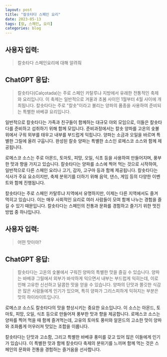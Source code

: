 ```yaml
---
layout: post
title: "칼솟타다 스페인 요리"
date: 2023-05-13
tags: [칼, 스페인, 요리]
categories: blog
---
```


## 사용자 입력:
> 칼솟타다 스페인요리에 대해 알려줘

## ChatGPT 응답:
> 칼솟타다(Calçotada)는 주로 스페인 카탈루냐 지방에서 유래한 전통적인 축제와 요리입니다. 이 축제는 일반적으로 겨울과 초봄 사이인 1월부터 4월 사이에 개최됩니다. 칼솟타다는 주로 "칼솟"이라고 불리는 양파의 품종을 사용하여 준비되는 특별한 바베큐 요리입니다.

일반적으로 칼솟타다는 가족과 친구들이 함께하는 대규모 야외 모임으로, 이들은 칼솟타다를 준비하고 섭취하기 위해 함께 모입니다. 준비과정에서는 칼솟 양파를 고온의 숯불 위에서 구워 외부를 태우고 내부를 부드럽게 익힙니다. 양파는 소금과 오일을 바르며 특별한 그릴에 올려 구웁니다. 완성된 칼솟 양파는 특별한 소스인 로메스코 소스와 함께 제공됩니다.

로메스코 소스는 주로 아몬드, 토마토, 피망, 오일, 식초 등을 사용하여 만들어지며, 풍부한 맛과 향을 가지고 있습니다. 칼솟타다는 양파를 소스에 찍어 먹는 것으로 시작하여, 일반적으로 다른 스페인 요리나 고기, 감자, 고구마 등과 함께 제공됩니다. 칼솟타다는 식사가 주요 요소이지만, 축제 분위기를 더하기 위해 음악, 댄스, 게임 등의 다양한 이벤트와 함께 진행됩니다.

칼솟타다는 주로 스페인 카탈루냐 지역에서 유명하지만, 이제는 다른 지역에서도 즐겨 먹히고 있습니다. 이는 매우 사회적인 요리로 여러 사람들이 모여 함께 나누는 경험을 즐길 수 있기 때문입니다. 칼솟타다는 스페인의 전통과 문화를 경험하고 즐기기 위한 멋진 방법 중 하나입니다.

## 사용자 입력:
> 어떤 맛이야?

## ChatGPT 응답:
> 칼솟타다는 고온의 숯불에서 구워진 양파의 특별한 맛을 즐길 수 있습니다. 양파는 바베큐 그릴에서 외부가 바삭하게 익으면서 내부는 부드럽게 익히는데, 이로 인해 고유한 신선하고 달콤한 맛을 얻을 수 있습니다. 양파의 단맛과 쫄깃한 식감은 많은 사람들에게 인기가 있으며, 특히 양파가 그리스피하게 익혀지는 부분은 맛의 하이라이트입니다.

로메스코 소스도 칼솟타다의 맛을 향상시키는 중요한 요소입니다. 이 소스는 아몬드, 토마토, 피망, 오일, 식초 등으로 만들어져 풍부한 맛과 향을 제공합니다. 로메스코 소스는 양파를 찍어 먹을 때 함께 즐겨먹는데, 고유의 토마토 풍미와 알몬드의 고소한 맛이 양파와 조화롭게 어우러져 맛있는 조합을 이룹니다.

칼솟타다는 단맛과 고소함, 그리고 특별한 바베큐 풍미를 갖고 있어 많은 이들에게 인기가 있습니다. 이 특별한 맛과 함께 칼솟타다 축제의 분위기를 느끼며 함께 먹는 것은 스페인의 문화와 전통을 경험하는 즐거움을 선사합니다.

